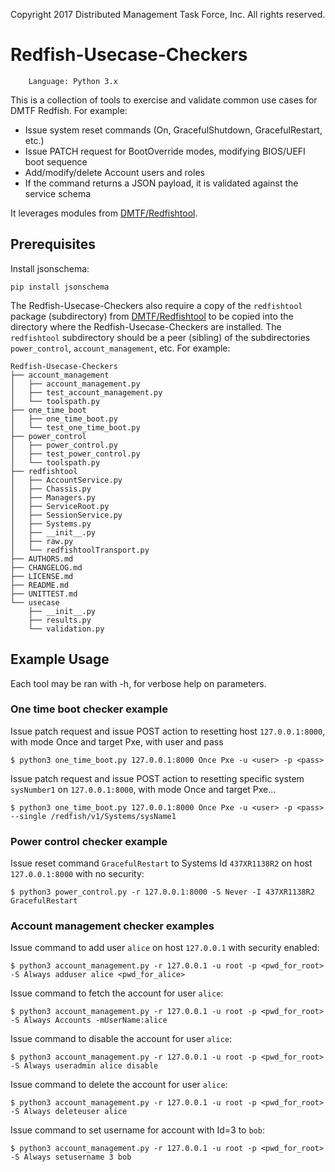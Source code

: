 
Copyright 2017 Distributed Management Task Force, Inc. All rights reserved.

# Redfish-Usecase-Checkers

        Language: Python 3.x
        
This is a collection of tools to exercise and validate common use cases for DMTF Redfish. For example:

* Issue system reset commands (On, GracefulShutdown, GracefulRestart, etc.)
* Issue PATCH request for BootOverride modes, modifying BIOS/UEFI boot sequence
* Add/modify/delete Account users and roles
* If the command returns a JSON payload, it is validated against the service schema

It leverages modules from [DMTF/Redfishtool](https://github.com/DMTF/Redfishtool).

## Prerequisites

Install jsonschema:
```
pip install jsonschema
```

The Redfish-Usecase-Checkers also require a copy of the `redfishtool` package (subdirectory)
from [DMTF/Redfishtool](https://github.com/DMTF/Redfishtool) to be copied into the directory where the
Redfish-Usecase-Checkers are installed. The `redfishtool` subdirectory should be a peer (sibling) of the
subdirectories `power_control`, `account_management`, etc. For example:

```
Redfish-Usecase-Checkers
├── account_management
│   ├── account_management.py
│   ├── test_account_management.py
│   └── toolspath.py
├── one_time_boot
│   ├── one_time_boot.py
│   └── test_one_time_boot.py
├── power_control
│   ├── power_control.py
│   ├── test_power_control.py
│   └── toolspath.py
├── redfishtool
│   ├── AccountService.py
│   ├── Chassis.py
│   ├── Managers.py
│   ├── ServiceRoot.py
│   ├── SessionService.py
│   ├── Systems.py
│   ├── __init__.py
│   ├── raw.py
│   └── redfishtoolTransport.py
├── AUTHORS.md
├── CHANGELOG.md
├── LICENSE.md
├── README.md
├── UNITTEST.md
└── usecase
    ├── __init__.py
    ├── results.py
    └── validation.py
```

## Example Usage

Each tool may be ran with -h, for verbose help on parameters.

### One time boot checker example

Issue patch request and issue POST action to resetting host `127.0.0.1:8000`, with mode Once and target Pxe, with user and pass

```
$ python3 one_time_boot.py 127.0.0.1:8000 Once Pxe -u <user> -p <pass>
```

Issue patch request and issue POST action to resetting specific system `sysNumber1` on `127.0.0.1:8000`, with mode Once and target Pxe...

```
$ python3 one_time_boot.py 127.0.0.1:8000 Once Pxe -u <user> -p <pass> --single /redfish/v1/Systems/sysName1
```

### Power control checker example

Issue reset command `GracefulRestart` to Systems Id `437XR1138R2` on host `127.0.0.1:8000` with no security:

```
$ python3 power_control.py -r 127.0.0.1:8000 -S Never -I 437XR1138R2 GracefulRestart
```

### Account management checker examples


Issue command to add user `alice` on host `127.0.0.1` with security enabled:
```
$ python3 account_management.py -r 127.0.0.1 -u root -p <pwd_for_root> -S Always adduser alice <pwd_for_alice>
```

Issue command to fetch the account for user `alice`:
```
$ python3 account_management.py -r 127.0.0.1 -u root -p <pwd_for_root> -S Always Accounts -mUserName:alice
```

Issue command to disable the account for user `alice`:
```
$ python3 account_management.py -r 127.0.0.1 -u root -p <pwd_for_root> -S Always useradmin alice disable
```

Issue command to delete the account for user `alice`:
```
$ python3 account_management.py -r 127.0.0.1 -u root -p <pwd_for_root> -S Always deleteuser alice
```

Issue command to set username for account with Id=3 to `bob`:
```
$ python3 account_management.py -r 127.0.0.1 -u root -p <pwd_for_root> -S Always setusername 3 bob
```
